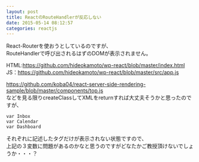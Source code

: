 ```yaml
---
layout: post
title: ReactのRouteHandlerが反応しない
date: 2015-05-14 08:12:57
categories: reactjs
---
```

<!-- {% raw %} -->
<p>React-Routerを使おうとしているのですが、<br>
RouteHandlerで呼び出されるはずのDOMが表示されません。</p>

<p>HTML:<a href="https://github.com/hideokamoto/wp-react/blob/master/index.html" rel="nofollow noreferrer">https://github.com/hideokamoto/wp-react/blob/master/index.html</a><br>
JS：<a href="https://github.com/hideokamoto/wp-react/blob/master/src/app.js" rel="nofollow noreferrer">https://github.com/hideokamoto/wp-react/blob/master/src/app.js</a></p>

<p><a href="https://github.com/koba04/react-server-side-rendering-sample/blob/master/components/top.js" rel="nofollow noreferrer">https://github.com/koba04/react-server-side-rendering-sample/blob/master/components/top.js</a><br>
などを見る限りcreateClassしてXMLをreturnすれば大丈夫そうかと思ったのですが、</p>

<pre class="lang-js prettyprint-override"><code>var Inbox
var Calendar
var Dashboard
</code></pre>

<p>それぞれに記述したタグだけが表示されない状態ですので、<br>
上記の３変数に問題があるのかなと思うのですがどなたかご教授頂けないでしょうか・・・？</p>
<!-- {% endraw %} -->
